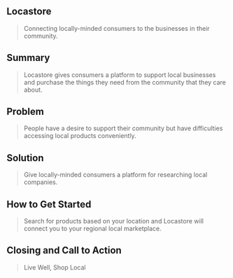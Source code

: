 ## Locastore ##
  > Connecting locally-minded consumers to the businesses in their community.

## Summary ##
  > Locastore gives consumers a platform to support local businesses and purchase the things they need from the community that they care about.
  
## Problem ##
  > People have a desire to support their community but have difficulties accessing local products conveniently.

## Solution ##
  > Give locally-minded consumers a platform for researching local companies.
  
## How to Get Started ##
  > Search for products based on your location and Locastore will connect you to your regional local marketplace.

## Closing and Call to Action ##
  > Live Well, Shop Local
